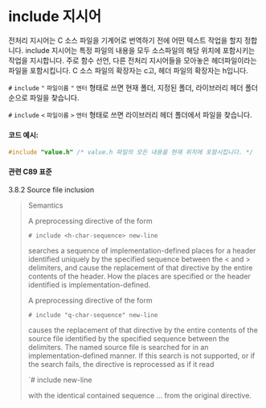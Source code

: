 # include 지시어
전처리 지시어는 C 소스 파일을 기계어로 번역하기 전에 어떤 텍스트 작업을 할지 정합니다.
include 지시어는 특정 파일의 내용을 모두 소스파일의 해당 위치에 포함시키는 작업을 지시합니다. 
주로 함수 선언, 다른 전처리 지시어들을 모아놓은 헤더파일이라는 파일을 포함시킵니다. 
C 소스 파일의 확장자는 c고, 헤더 파일의 확장자는 h입니다. 

`#` `include` `"` `파일이름` `"` `엔터` 형태로 쓰면 현재 폴더, 지정된 폴더, 라이브러리 헤더 폴더 순으로 파일을 찾습니다.

`#` `include` `<` `파일이름` `>` `엔터` 형태로 쓰면 라이브러리 헤더 폴더에서 파일을 찾습니다.

#### 코드 예시:
```c
#include "value.h" /* value.h 파일의 모든 내용을 현재 위치에 포함시킵니다. */
```

#### 관련 C89 표준
3.8.2 Source file inclusion
> Semantics
>
> A preprocessing directive of the form
>
> `# include <h-char-sequence> new-line`
>
> searches a sequence of implementation-defined places for a header identified uniquely by the
> specified sequence between the < and > delimiters, and cause the replacement of that directive
> by the entire contents of the header. How the places are specified or the header identified is
> implementation-defined.
>
> A preprocessing directive of the form
>
> `# include "q-char-sequence" new-line`
>
> causes the replacement of that directive by the entire contents of the source file identified by
> the specified sequence between the delimiters. The named source file is searched for in an
> implementation-defined manner. If this search is not supported, or if the search fails, the directive
> is reprocessed as if it read
>
> `# include <h-char-sequence> new-line
>
> with the identical contained sequence ... from the original directive. 
